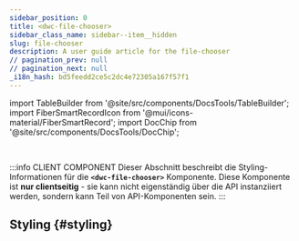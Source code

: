 ```yaml
---
sidebar_position: 0
title: <dwc-file-chooser>
sidebar_class_name: sidebar--item__hidden
slug: file-chooser
description: A user guide article for the file-chooser
// pagination_prev: null
// pagination_next: null
_i18n_hash: bd5feedd2ce5c2dc4e72305a167f57f1
---
```

import TableBuilder from '@site/src/components/DocsTools/TableBuilder';
import FiberSmartRecordIcon from '@mui/icons-material/FiberSmartRecord';
import DocChip from '@site/src/components/DocsTools/DocChip';

<DocChip chip='shadow' />

<br />

:::info CLIENT COMPONENT
Dieser Abschnitt beschreibt die Styling-Informationen für die **`<dwc-file-chooser>`** Komponente. Diese Komponente ist **nur clientseitig** - sie kann nicht eigenständig über die API instanziiert werden, sondern kann Teil von API-Komponenten sein.
:::

## Styling {#styling}

<TableBuilder name="dwc-file-chooser" clientComponent />
